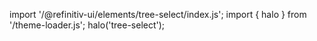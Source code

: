 <!--
type: template
name: tree-select
-->

import '/@refinitiv-ui/elements/tree-select/index.js';
import { halo } from '/theme-loader.js';
halo('tree-select');
